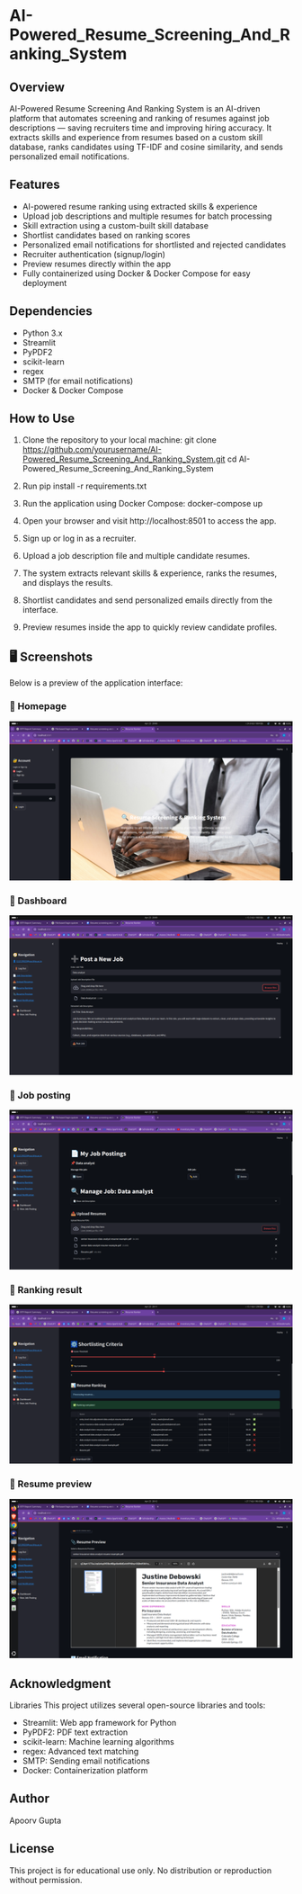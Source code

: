 # AI-Powered_Resume_Screening_And_Ranking_System

## Overview
AI-Powered Resume Screening And Ranking System is an AI-driven platform that automates screening and ranking of resumes against job descriptions — saving recruiters time and improving hiring accuracy. It extracts skills and experience from resumes based on a custom skill database, ranks candidates using TF-IDF and cosine similarity, and sends personalized email notifications.

## Features
- AI-powered resume ranking using extracted skills & experience
- Upload job descriptions and multiple resumes for batch processing
- Skill extraction using a custom-built skill database
- Shortlist candidates based on ranking scores
- Personalized email notifications for shortlisted and rejected candidates
- Recruiter authentication (signup/login)
- Preview resumes directly within the app
- Fully containerized using Docker & Docker Compose for easy deployment

## Dependencies
- Python 3.x
- Streamlit
- PyPDF2
- scikit-learn
- regex
- SMTP (for email notifications)
- Docker & Docker Compose

## How to Use
1. Clone the repository to your local machine:
   git clone https://github.com/yourusername/AI-Powered_Resume_Screening_And_Ranking_System.git
   cd AI-Powered_Resume_Screening_And_Ranking_System

2. Run pip install -r requirements.txt
   
3. Run the application using Docker Compose:
   docker-compose up

4. Open your browser and visit http://localhost:8501 to access the app.

5. Sign up or log in as a recruiter.

6. Upload a job description file and multiple candidate resumes.

7. The system extracts relevant skills & experience, ranks the resumes, and displays the results.

8. Shortlist candidates and send personalized emails directly from the interface.

9. Preview resumes inside the app to quickly review candidate profiles.

## 🖥️ Screenshots
Below is a preview of the application interface:

### 📌 Homepage
![Homepage](Screenshots/Screenshot1.png)

### 📌 Dashboard
![Dashboard](Screenshots/Screenshot2.png)

### 📌 Job posting
![Job posting](Screenshots/Screenshot3.png)

### 📌 Ranking result
![Ranking result](Screenshots/Screenshot4.png)

### 📌 Resume preview
![Resume preview](Screenshots/Screenshot5.png)

## Acknowledgment
Libraries
This project utilizes several open-source libraries and tools:
- Streamlit: Web app framework for Python
- PyPDF2: PDF text extraction
- scikit-learn: Machine learning algorithms
- regex: Advanced text matching
- SMTP: Sending email notifications
- Docker: Containerization platform

## Author
Apoorv Gupta

## License
This project is for educational use only. No distribution or reproduction without permission.
